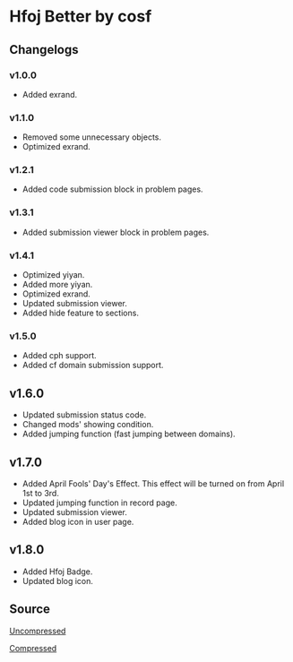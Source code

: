 # Hfoj Better by cosf

## Changelogs

### v1.0.0

- Added exrand.

### v1.1.0

- Removed some unnecessary objects.
- Optimized exrand.

### v1.2.1

- Added code submission block in problem pages.

### v1.3.1

- Added submission viewer block in problem pages.

### v1.4.1

- Optimized yiyan.
- Added more yiyan.
- Optimized exrand.
- Updated submission viewer.
- Added hide feature to sections.

### v1.5.0

- Added cph support.
- Added cf domain submission support.

## v1.6.0

- Updated submission status code.
- Changed mods' showing condition.
- Added jumping function (fast jumping between domains).

## v1.7.0

- Added April Fools' Day's Effect. This effect will be turned on from April 1st to 3rd.
- Updated jumping function in record page.
- Updated submission viewer.
- Added blog icon in user page.

## v1.8.0

- Added Hfoj Badge.
- Updated blog icon.

## Source

[Uncompressed](./hfojBetter.js)

[Compressed](./dist-v1.8.0.min.js)

